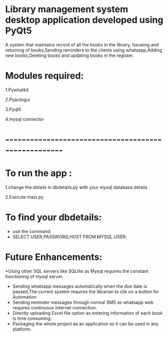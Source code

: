 # Library management system desktop application developed using PyQt5
A system that maintains record of all the books in the library, Issueing and returning of books,Sending reminders to the clients using whatsapp,Adding new books,Deleting books and updating books in the register.

# Modules required:
1.Pywhatkit

2.Pyautogui

3.Pyqt5

4.mysql connector
# ----------------------------------------------------
# To run the app :
1.change the details in dbdetails.py with your mysql database details

2.Execute main.py

# To find your dbdetails:

* use the command:
* SELECT USER,PASSWORD,HOST FROM MYSQL.USER;

# Future Enhancements:
*Using other SQL servers like SQLlite as Mysql requires the constant functioning of mysql server.
* Sending whatsapp messages automatically when the due date is passed,The current system requires the librarian to clik on a button for Automation
* Sending reminder messages through normal SMS as whatsapp web requires continuous internet connection.
* Directly uploading Excel file option as entering information of each book is time consuming.
* Packaging the whole project as an application so it can be used in any platform.

